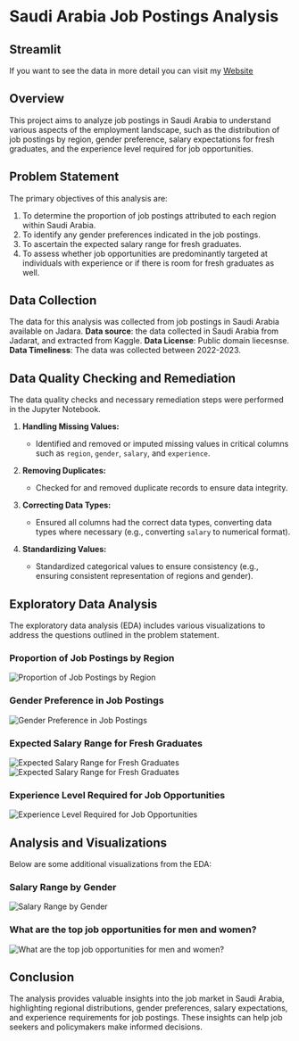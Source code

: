 # Saudi Arabia Job Postings Analysis

## Streamlit
If you want to see the data in more detail you can visit my [Website]((https://use-case-5-5a8hdab4kaujwjk8zfpe8x.streamlit.app/))

## Overview
This project aims to analyze job postings in Saudi Arabia to understand various aspects of the employment landscape, such as the distribution of job postings by region, gender preference, salary expectations for fresh graduates, and the experience level required for job opportunities.

## Problem Statement
The primary objectives of this analysis are:
1. To determine the proportion of job postings attributed to each region within Saudi Arabia.
2. To identify any gender preferences indicated in the job postings.
3. To ascertain the expected salary range for fresh graduates.
4. To assess whether job opportunities are predominantly targeted at individuals with experience or if there is room for fresh graduates as well.

## Data Collection
The data for this analysis was collected from job postings in Saudi Arabia available on Jadara.
**Data source**: the data collected in Saudi Arabia from Jadarat, and extracted from Kaggle.
**Data License**: Public domain liecesnse.
**Data Timeliness**: The data was collected between 2022-2023.

## Data Quality Checking and Remediation
The data quality checks and necessary remediation steps were performed in the Jupyter Notebook.

1. **Handling Missing Values:**
   - Identified and removed or imputed missing values in critical columns such as `region`, `gender`, `salary`, and `experience`.

2. **Removing Duplicates:**
   - Checked for and removed duplicate records to ensure data integrity.

3. **Correcting Data Types:**
   - Ensured all columns had the correct data types, converting data types where necessary (e.g., converting `salary` to numerical format).

4. **Standardizing Values:**
   - Standardized categorical values to ensure consistency (e.g., ensuring consistent representation of regions and gender).

## Exploratory Data Analysis
The exploratory data analysis (EDA) includes various visualizations to address the questions outlined in the problem statement.

### Proportion of Job Postings by Region
![Proportion of Job Postings by Region](Imgs/Q1-ansr.png)

### Gender Preference in Job Postings
![Gender Preference in Job Postings](Imgs/Q2-ansr.png)

### Expected Salary Range for Fresh Graduates
![Expected Salary Range for Fresh Graduates](Imgs/Q3-ansr.png)
![Expected Salary Range for Fresh Graduates](Imgs/Q3-ansr-part2.jpeg)

### Experience Level Required for Job Opportunities
![Experience Level Required for Job Opportunities](Imgs/Q4-ansr.png)

## Analysis and Visualizations
Below are some additional visualizations from the EDA:

### Salary Range by Gender
![Salary Range by Gender](Imgs/Extra-Q.png)

### What are the top job opportunities for men and women?
![What are the top job opportunities for men and women?](Imgs/Extra-Q2.png)

## Conclusion
The analysis provides valuable insights into the job market in Saudi Arabia, highlighting regional distributions, gender preferences, salary expectations, and experience requirements for job postings. These insights can help job seekers and policymakers make informed decisions.


